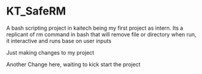 # KT_SafeRM
A bash scripting project in kaitech being my first project as intern. Its a replicant of rm command in bash that will remove file or directory when run, it interactive and runs base on user inputs

Just making changes to my project

Another Change here, waiting to kick start the project
